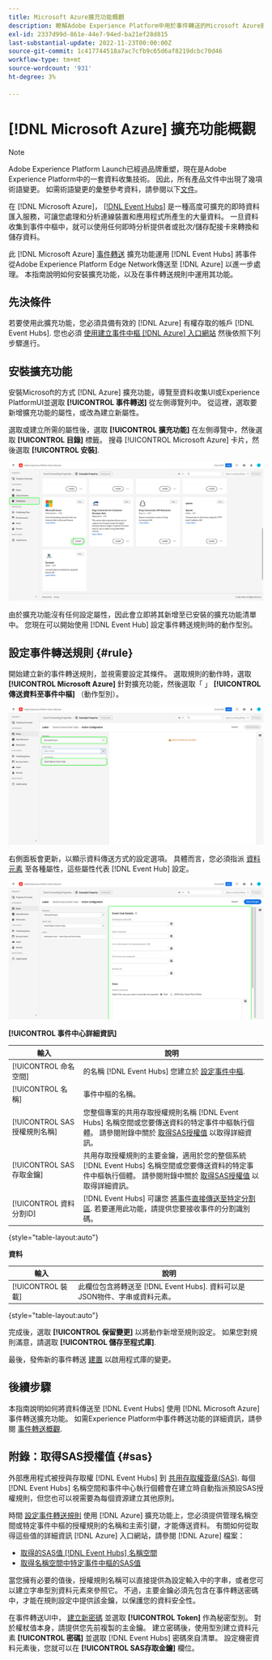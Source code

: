 ```yaml
---
title: Microsoft Azure擴充功能概觀
description: 瞭解Adobe Experience Platform中用於事件轉送的Microsoft Azure擴充功能。
exl-id: 2337d99d-861e-44e7-94ed-ba21ef28d815
last-substantial-update: 2022-11-23T00:00:00Z
source-git-commit: 1c417744518a7ac7cfb9c65d6af8219dcbc70d46
workflow-type: tm+mt
source-wordcount: '931'
ht-degree: 3%

---
```


# [!DNL Microsoft Azure] 擴充功能概觀

>[!NOTE]
>
>Adobe Experience Platform Launch已經過品牌重塑，現在是Adobe Experience Platform中的一套資料收集技術。 因此，所有產品文件中出現了幾項術語變更。 如需術語變更的彙整參考資料，請參閱以下[文件](../../../term-updates.md)。

在 [!DNL Microsoft Azure]， [[!DNL Event Hubs]](https://azure.microsoft.com/en-us/products/event-hubs/#overview) 是一種高度可擴充的即時資料匯入服務，可讓您處理和分析連線裝置和應用程式所產生的大量資料。 一旦資料收集到事件中樞中，就可以使用任何即時分析提供者或批次/儲存配接卡來轉換和儲存資料。

此 [!DNL Microsoft Azure] [事件轉送](../../../ui/event-forwarding/overview.md) 擴充功能運用 [!DNL Event Hubs] 將事件從Adobe Experience Platform Edge Network傳送至 [!DNL Azure] 以進一步處理。 本指南說明如何安裝擴充功能，以及在事件轉送規則中運用其功能。

## 先決條件

若要使用此擴充功能，您必須具備有效的 [!DNL Azure] 有權存取的帳戶 [!DNL Event Hubs]. 您也必須 [使用建立事件中樞 [!DNL Azure] 入口網站](https://learn.microsoft.com/en-us/azure/event-hubs/event-hubs-create) 然後依照下列步驟進行。

## 安裝擴充功能

安裝Microsoft的方式 [!DNL Azure] 擴充功能，導覽至資料收集UI或Experience PlatformUI並選取 **[!UICONTROL 事件轉送]** 從左側導覽列中。 從這裡，選取要新增擴充功能的屬性，或改為建立新屬性。

選取或建立所需的屬性後，選取 **[!UICONTROL 擴充功能]** 在左側導覽中，然後選取 **[!UICONTROL 目錄]** 標籤。 搜尋 [!UICONTROL Microsoft Azure] 卡片，然後選取 **[!UICONTROL 安裝]**.

![此 [!UICONTROL 安裝] 按鈕已選取 [!UICONTROL Microsoft Azure] 資料收集UI中的擴充功能。](../../../images/extensions/server/azure/install.png)

由於擴充功能沒有任何設定屬性，因此會立即將其新增至已安裝的擴充功能清單中。 您現在可以開始使用 [!DNL Event Hub] 設定事件轉送規則時的動作型別。

## 設定事件轉送規則 {#rule}

開始建立新的事件轉送規則，並視需要設定其條件。 選取規則的動作時，選取 **[!UICONTROL Microsoft Azure]** 針對擴充功能，然後選取「 」 **[!UICONTROL 傳送資料至事件中樞]** （動作型別）。

![此 [!UICONTROL 傳送資料至事件中樞] 為資料收集UI中的規則選取的動作型別。](../../../images/extensions/server/azure/select-action-type.png)

右側面板會更新，以顯示資料傳送方式的設定選項。 具體而言，您必須指派 [資料元素](../../../ui/managing-resources/data-elements.md) 至各種屬性，這些屬性代表 [!DNL Event Hub] 設定。

![的設定選項 [!UICONTROL 傳送資料至事件中樞] UI中顯示的動作型別。](../../../images/extensions/server/azure/event-hub-details.png)

**[!UICONTROL 事件中心詳細資訊]**

| 輸入 | 說明 |
| --- | --- |
| [!UICONTROL 命名空間] | 的名稱 [!DNL Event Hubs] 您建立於 [設定事件中樞](https://learn.microsoft.com/en-us/azure/event-hubs/event-hubs-create#create-an-event-hubs-namespace). |
| [!UICONTROL 名稱] | 事件中樞的名稱。 |
| [!UICONTROL SAS授權規則名稱] | 您整個專案的共用存取授權規則名稱 [!DNL Event Hubs] 名稱空間或您要傳送資料的特定事件中樞執行個體。 請參閱附錄中關於 [取得SAS授權值](#sas) 以取得詳細資訊。 |
| [!UICONTROL SAS存取金鑰] | 共用存取授權規則的主要金鑰，適用於您的整個系統 [!DNL Event Hubs] 名稱空間或您要傳送資料的特定事件中樞執行個體。 請參閱附錄中關於 [取得SAS授權值](#sas) 以取得詳細資訊。 |
| [!UICONTROL 資料分割ID] | [!DNL Event Hubs] 可讓您 [將事件直接傳送至特定分割區](https://learn.microsoft.com/en-us/azure/architecture/reference-architectures/event-hubs/partitioning-in-event-hubs-and-kafka). 若要運用此功能，請提供您要接收事件的分割識別碼。 |

{style="table-layout:auto"}

**資料**

| 輸入 | 說明 |
| --- | --- |
| [!UICONTROL 裝載] | 此欄位包含將轉送至 [!DNL Event Hubs]. 資料可以是JSON物件、字串或資料元素。 |

{style="table-layout:auto"}

完成後，選取 **[!UICONTROL 保留變更]** 以將動作新增至規則設定。 如果您對規則滿意，請選取 **[!UICONTROL 儲存至程式庫]**.

最後，發佈新的事件轉送 [建置](../../../ui/publishing/builds.md) 以啟用程式庫的變更。

## 後續步驟

本指南說明如何將資料傳送至 [!DNL Event Hubs] 使用 [!DNL Microsoft Azure] 事件轉送擴充功能。 如需Experience Platform中事件轉送功能的詳細資訊，請參閱 [事件轉送概觀](../../../ui/event-forwarding/overview.md).

## 附錄：取得SAS授權值 {#sas}

外部應用程式被授與存取權 [!DNL Event Hubs] 到 [共用存取權簽章(SAS)](https://learn.microsoft.com/en-us/azure/event-hubs/authorize-access-shared-access-signature). 每個 [!DNL Event Hubs] 名稱空間和事件中心執行個體會在建立時自動指派預設SAS授權規則，但您也可以視需要為每個資源建立其他原則。

時間 [設定事件轉送規則](#rule) 使用 [!DNL Azure] 擴充功能上，您必須提供管理名稱空間或特定事件中樞的授權規則的名稱和主索引鍵，才能傳送資料。 有關如何從取得這些值的詳細資訊 [!DNL Azure] 入口網站，請參閱 [!DNL Azure] 檔案：

* [取得的SAS值 [!DNL Event Hubs] 名稱空間](https://learn.microsoft.com/en-us/azure/event-hubs/event-hubs-get-connection-string#connection-string-for-a-namespace)
* [取得名稱空間中特定事件中樞的SAS值](https://learn.microsoft.com/en-us/azure/event-hubs/event-hubs-get-connection-string#connection-string-for-a-specific-event-hub-in-a-namespace)

當您擁有必要的值後，授權規則名稱可以直接提供為設定輸入中的字串，或者您可以建立字串型別資料元素來參照它。 不過，主要金鑰必須先包含在事件轉送密碼中，才能在規則設定中提供該金鑰，以保護您的資料安全性。

在事件轉送UI中， [建立新密碼](../../../ui/event-forwarding/secrets.md) 並選取 **[!UICONTROL Token]** 作為秘密型別。 對於權杖值本身，請提供您先前複製的主金鑰。 建立密碼後，使用型別建立資料元素 **[!UICONTROL 密碼]** 並選取 [!DNL Event Hubs] 密碼來自清單。 設定機密資料元素後，您就可以在 **[!UICONTROL SAS存取金鑰]** 欄位。

